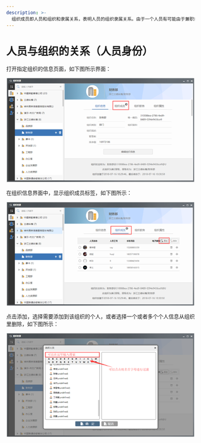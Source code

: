 ```yaml
---
description: >-
  组织成员即人员和组织和隶属关系，表明人员的组织隶属关系。由于一个人员有可能由于兼职或者借调的原因，需要在多个组织里使用，这样系统会为该人员生成多种人员与组织的关系，即“身份”。在O2OA中管理人员与组织的隶属关系（“身份”）比较方便，只需要在组织信息中对组织成员进行管理即可完成人员与组织隶属关系的绑定。
---
```


# 人员与组织的关系（人员身份）

打开指定组织的信息页面，如下图所示界面：

![](../../../.gitbook/assets/image%20%2810%29.png)

在组织信息界面中，显示组织成员标签，如下图所示：

![](../../../.gitbook/assets/image%20%28102%29.png)

点击添加，选择需要添加到该组织的个人，或者选择一个或者多个个人信息从组织里删除，如下图所示：

![](../../../.gitbook/assets/image%20%28201%29.png)

